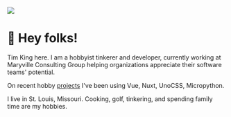 
<img src="img/profile.jpeg" class="float-left rounded w-28 mx-4 mb-1"></img>

# 👋 Hey folks!


Tim King here. I am a hobbyist tinkerer and developer, currently working at Maryville Consulting Group helping organizations appreciate their software teams' potential.

On recent hobby [projects](/projects) I've been using Vue, Nuxt, UnoCSS, Micropython.

I live in St. Louis, Missouri. Cooking, golf, tinkering, and spending family time are my hobbies.